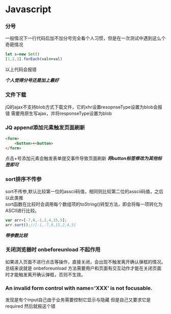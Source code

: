 # Javascript

### 分号

一般情况下一行代码后加不加分号完全看个人习惯，但是在一次测试中遇到这么个奇葩情况

```javascript
let s=new Set()
[1,2,3].forEach(val=>val)
```

以上代码会报错

***个人觉得分号还是加上最好***
### 文件下载
jQ的ajax不支持blob方式下载文件，它的xhr设置resopnseType设置为blob会报错
需要用原生写ajax，并将responseType设置为blob

### JQ append添加元素触发页面刷新

```html
<form>
    <button>+<button>
</form>
```
点击+号添加元素会触发表单提交事件导致页面刷新
***将button标签修改为其他标签即可***

### sort排序不传参

sort不传参,默认比较第一位的asscii码值，相同则比较第二位的asscii码值，之后以此类推<br>
sort函数在比较时会调用每个数组项的toString()转型方法，即会将每一项转化为ASCII进行比较。
```javascript
var arr=[-7,0,-1,2,4,15,5];
arr.sort();//[-1,-7,0,15,2,4,5]
```
***带参数比较***

### 关闭浏览器时 onbeforeunload 不起作用

如果进入页面不进行点击等操作，直接关闭，会出现不触发离开确认弹框的情况。总结来说就是 onbeforeunload 方法需要用户和页面有交互动作才能在关闭页面时才能触发离开确认弹框，否则不生效。

### An invalid form control with name='XXX' is not focusable.

发现是有个input自己由于业务需要控制它显示与隐藏
但是自己又要求它是required 然后就报这个错




